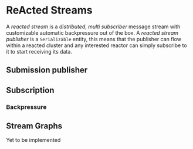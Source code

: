 # ReActed Streams

A *reacted stream* is a *distributed*, *multi subscriber* message stream with customizable automatic backpressure
out of the box. A *reacted stream publisher* is a `Serializable` entity, this means that the publisher can flow within
a reacted cluster and any interested reactor can simply subscribe to it to start receiving its data.

## Submission publisher

## Subscription

### Backpressure 

## Stream Graphs

Yet to be implemented

